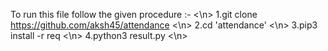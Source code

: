 To run this file follow the given procedure :- <\n>
1.git clone https://github.com/aksh45/attendance <\n>
2.cd 'attendance' <\n>
3.pip3 install -r req <\n>
4.python3 result.py <\n>
